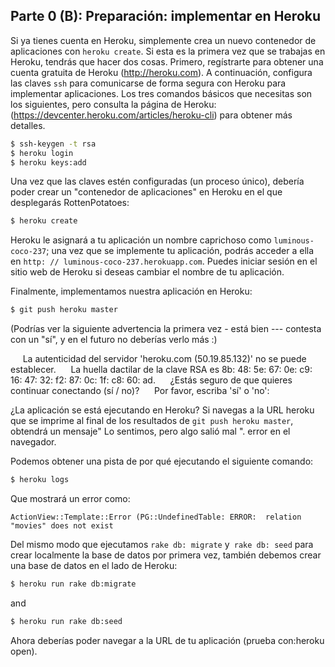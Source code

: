 ## Parte 0 (B): Preparación: implementar en Heroku

Si ya tienes cuenta en Heroku, simplemente crea un nuevo contenedor de aplicaciones con `heroku create`. Si esta es la primera vez que se trabajas en Heroku, tendrás que hacer dos cosas. Primero, regístrarte para obtener una cuenta gratuita de Heroku  (http://heroku.com). A continuación, configura las claves `ssh` para comunicarse de forma segura con Heroku para implementar aplicaciones. Los tres comandos básicos que necesitas son los siguientes, pero consulta la página de Heroku: (https://devcenter.heroku.com/articles/heroku-cli) para obtener más detalles.


```sh
$ ssh-keygen -t rsa
$ heroku login
$ heroku keys:add
```
Una vez que las claves estén configuradas (un proceso único), debería poder crear un "contenedor de aplicaciones" en Heroku en el que desplegarás RottenPotatoes:



```sh
$ heroku create
```

Heroku le asignará a tu aplicación un nombre caprichoso como `luminous-coco-237`; una vez que se implemente tu aplicación, podrás acceder a ella en `http: // luminous-coco-237.herokuapp.com`. Puedes iniciar sesión en el sitio web de Heroku si deseas cambiar el nombre de tu aplicación.


Finalmente, implementamos nuestra aplicación en Heroku:



```sh
$ git push heroku master
```


(Podrías ver la siguiente advertencia la primera vez - está bien --- contesta con un
"sí", y en el futuro no deberías verlo más :)

     La autenticidad del servidor 'heroku.com (50.19.85.132)' no se puede establecer.
     La huella dactilar de la clave RSA es 8b: 48: 5e: 67: 0e: c9: 16: 47: 32: f2: 87: 0c: 1f: c8: 60: ad.
     ¿Estás seguro de que quieres continuar conectando (sí / no)?
     Por favor, escriba 'sí' o 'no':

¿La aplicación se está ejecutando en Heroku? Si navegas a la URL heroku que se imprime al final de los resultados de `git push heroku master`, obtendrá un mensaje" Lo sentimos, pero algo salió mal ". error en el navegador.

Podemos obtener una pista de por qué ejecutando el siguiente comando:



```sh
$ heroku logs
```

Que mostrará un error como:

```
ActionView::Template::Error (PG::UndefinedTable: ERROR:  relation "movies" does not exist
```

Del mismo modo que ejecutamos `rake db: migrate` y` rake db: seed` para crear localmente la base de datos por primera vez, también debemos crear una base de datos en el lado de Heroku:

```sh
$ heroku run rake db:migrate
```

and

```sh
$ heroku run rake db:seed
```

Ahora deberías poder navegar a la URL de tu aplicación (prueba con:heroku open).

